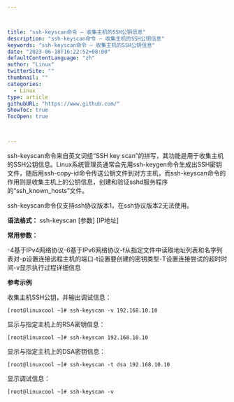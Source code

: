 ```yaml
---



title: "ssh-keyscan命令 – 收集主机的SSH公钥信息"
description: "ssh-keyscan命令 – 收集主机的SSH公钥信息"
keywords: "ssh-keyscan命令 – 收集主机的SSH公钥信息"
date: "2023-06-18T16:22:52+08:00"
defaultContentLanguage: "zh"
author: "Linux"
twitterSite: ""
thumbnail: ""
categories:
  - Linux
type: article
githubURL: "https://www.github.com/"
ShowToc: true
TocOpen: true



---
```


ssh-keyscan命令来自英文词组“SSH key scan”的拼写，其功能是用于收集主机的SSH公钥信息。Linux系统管理员通常会先用ssh-keygen命令生成出SSH密钥文件，随后用ssh-copy-id命令传送公钥文件到对方主机，而ssh-keyscan命令的作用则是收集主机上的公钥信息，创建和验证sshd服务程序的“ssh_known_hosts”文件。

ssh-keyscan命令仅支持ssh协议版本1，在ssh协议版本2无法使用。

**语法格式：** ssh-keyscan [参数] [IP地址]

**常用参数：**

-4基于IPv4网络协议-6基于IPv6网络协议-f从指定文件中读取地址列表和名字列表对-p设置连接远程主机的端口-t设置要创建的密钥类型-T设置连接尝试的超时时间-v显示执行过程详细信息

**参考示例**

收集主机SSH公钥，并输出调试信息：

```
[root@linuxcool ~]# ssh-keyscan -v 192.168.10.10
```

显示与指定主机上的RSA密钥信息：

```
[root@linuxcool ~]# ssh-keyscan 192.168.10.10
```

显示与指定主机上的DSA密钥信息：

```
[root@linuxcool ~]# ssh-keyscan -t dsa 192.168.10.10
```

显示调试信息：

```
[root@linuxcool ~]# ssh-keyscan -v
```